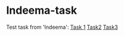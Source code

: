 # Indeema-task
Test task from 'Indeema':
[Task 1](https://romanvavryn.github.io/Indeema-tasks/task_1/)
[Task2](https://romanvavryn.github.io/Indeema-tasks/task_2/)
[Task3](https://romanvavryn.github.io/Indeema-tasks/task_3/)